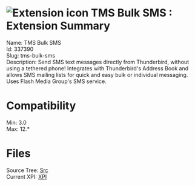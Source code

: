 # ![Extension icon](https://addons.thunderbird.net/user-media/addon_icons/337/337390-64.png?modified=1319444432) TMS Bulk SMS : Extension Summary

Name: TMS Bulk SMS  
Id: 337390  
Slug: tms-bulk-sms  
Description: Send SMS text messages directly from Thunderbird, without using a tethered phone! Integrates with Thunderbird's Address Book and allows SMS mailing lists for quick and easy bulk or individual messaging. Uses Flash Media Group's SMS service.
  

# Compatibility
Min: 3.0  
Max: 12.*  

# Files

Source Tree: [Src](C:/Dev/Thunderbird/ThunderKdB/xall/xOther/337390-tms-bulk-sms/src)  
Current XPI: [XPI](C:/Dev/Thunderbird/ThunderKdB/xall/xOther/337390-tms-bulk-sms/xpi)  



